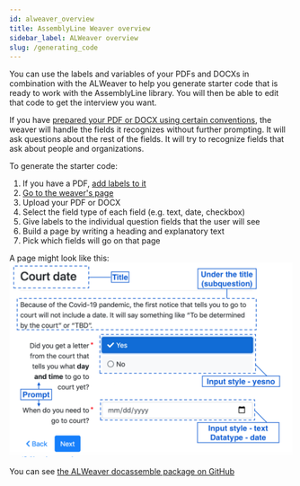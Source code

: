 ```yaml
---
id: alweaver_overview
title: AssemblyLine Weaver overview
sidebar_label: ALWeaver overview
slug: /generating_code
---
```


<!-- Boilerplate, Baseline, kit, ready to build, some assembly required, something to build on, starting point, blank slate, foundation, groundwork, starter dough, groundwork, spark -->

You can use the labels and variables of your PDFs and DOCXs in combination with the ALWeaver to help you generate starter code that is ready to work with the AssemblyLine library. You will then be able to edit that code to get the interview you want.

If you have [prepared your PDF or DOCX using certain conventions](doc_vars_reference.md), the weaver will handle the fields it recognizes without further prompting. It will ask questions about the rest of the fields. It will try to recognize fields that ask about people and organizations.

To generate the starter code:
1. If you have a PDF, [add labels to it](doc_vars_reference.md)
1. [Go to the weaver's page](https://apps-dev.suffolklitlab.org/run/assemblylinewizard/assembly_line/#/1&new_session=1)
1. Upload your PDF or DOCX
1. Select the field type of each field (e.g. text, date, checkbox)
1. Give labels to the individual question fields that the user will see
1. Build a page by writing a heading and explanatory text
1. Pick which fields will go on that page

A page might look like this:
![One page of an interview made up of a heading, explanatory text, and the fields](./assets/interview_screen_or_page.png)

You can see [the ALWeaver docassemble package on GitHub](https://github.com/suffolkLITLab/docassemble-assemblylinewizard)
